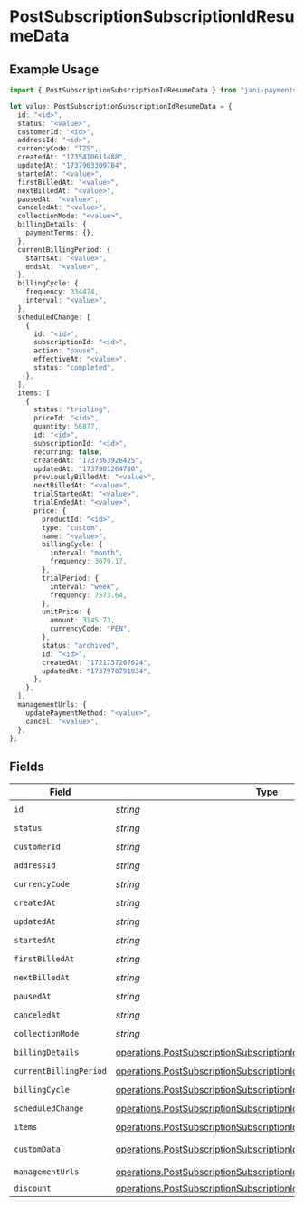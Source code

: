 # PostSubscriptionSubscriptionIdResumeData

## Example Usage

```typescript
import { PostSubscriptionSubscriptionIdResumeData } from "jani-payments/models/operations";

let value: PostSubscriptionSubscriptionIdResumeData = {
  id: "<id>",
  status: "<value>",
  customerId: "<id>",
  addressId: "<id>",
  currencyCode: "TZS",
  createdAt: "1735410611488",
  updatedAt: "1737903309784",
  startedAt: "<value>",
  firstBilledAt: "<value>",
  nextBilledAt: "<value>",
  pausedAt: "<value>",
  canceledAt: "<value>",
  collectionMode: "<value>",
  billingDetails: {
    paymentTerms: {},
  },
  currentBillingPeriod: {
    startsAt: "<value>",
    endsAt: "<value>",
  },
  billingCycle: {
    frequency: 334474,
    interval: "<value>",
  },
  scheduledChange: [
    {
      id: "<id>",
      subscriptionId: "<id>",
      action: "pause",
      effectiveAt: "<value>",
      status: "completed",
    },
  ],
  items: [
    {
      status: "trialing",
      priceId: "<id>",
      quantity: 56877,
      id: "<id>",
      subscriptionId: "<id>",
      recurring: false,
      createdAt: "1737363926425",
      updatedAt: "1737901264780",
      previouslyBilledAt: "<value>",
      nextBilledAt: "<value>",
      trialStartedAt: "<value>",
      trialEndedAt: "<value>",
      price: {
        productId: "<id>",
        type: "custom",
        name: "<value>",
        billingCycle: {
          interval: "month",
          frequency: 3679.17,
        },
        trialPeriod: {
          interval: "week",
          frequency: 7573.64,
        },
        unitPrice: {
          amount: 3145.73,
          currencyCode: "PEN",
        },
        status: "archived",
        id: "<id>",
        createdAt: "1721737207624",
        updatedAt: "1737970791034",
      },
    },
  ],
  managementUrls: {
    updatePaymentMethod: "<value>",
    cancel: "<value>",
  },
};
```

## Fields

| Field                                                                                                                                                      | Type                                                                                                                                                       | Required                                                                                                                                                   | Description                                                                                                                                                |
| ---------------------------------------------------------------------------------------------------------------------------------------------------------- | ---------------------------------------------------------------------------------------------------------------------------------------------------------- | ---------------------------------------------------------------------------------------------------------------------------------------------------------- | ---------------------------------------------------------------------------------------------------------------------------------------------------------- |
| `id`                                                                                                                                                       | *string*                                                                                                                                                   | :heavy_check_mark:                                                                                                                                         | N/A                                                                                                                                                        |
| `status`                                                                                                                                                   | *string*                                                                                                                                                   | :heavy_check_mark:                                                                                                                                         | N/A                                                                                                                                                        |
| `customerId`                                                                                                                                               | *string*                                                                                                                                                   | :heavy_check_mark:                                                                                                                                         | N/A                                                                                                                                                        |
| `addressId`                                                                                                                                                | *string*                                                                                                                                                   | :heavy_check_mark:                                                                                                                                         | N/A                                                                                                                                                        |
| `currencyCode`                                                                                                                                             | *string*                                                                                                                                                   | :heavy_check_mark:                                                                                                                                         | N/A                                                                                                                                                        |
| `createdAt`                                                                                                                                                | *string*                                                                                                                                                   | :heavy_check_mark:                                                                                                                                         | N/A                                                                                                                                                        |
| `updatedAt`                                                                                                                                                | *string*                                                                                                                                                   | :heavy_check_mark:                                                                                                                                         | N/A                                                                                                                                                        |
| `startedAt`                                                                                                                                                | *string*                                                                                                                                                   | :heavy_check_mark:                                                                                                                                         | N/A                                                                                                                                                        |
| `firstBilledAt`                                                                                                                                            | *string*                                                                                                                                                   | :heavy_check_mark:                                                                                                                                         | N/A                                                                                                                                                        |
| `nextBilledAt`                                                                                                                                             | *string*                                                                                                                                                   | :heavy_check_mark:                                                                                                                                         | N/A                                                                                                                                                        |
| `pausedAt`                                                                                                                                                 | *string*                                                                                                                                                   | :heavy_check_mark:                                                                                                                                         | N/A                                                                                                                                                        |
| `canceledAt`                                                                                                                                               | *string*                                                                                                                                                   | :heavy_check_mark:                                                                                                                                         | N/A                                                                                                                                                        |
| `collectionMode`                                                                                                                                           | *string*                                                                                                                                                   | :heavy_check_mark:                                                                                                                                         | N/A                                                                                                                                                        |
| `billingDetails`                                                                                                                                           | [operations.PostSubscriptionSubscriptionIdResumeBillingDetails](../../models/operations/postsubscriptionsubscriptionidresumebillingdetails.md)             | :heavy_check_mark:                                                                                                                                         | N/A                                                                                                                                                        |
| `currentBillingPeriod`                                                                                                                                     | [operations.PostSubscriptionSubscriptionIdResumeCurrentBillingPeriod](../../models/operations/postsubscriptionsubscriptionidresumecurrentbillingperiod.md) | :heavy_check_mark:                                                                                                                                         | N/A                                                                                                                                                        |
| `billingCycle`                                                                                                                                             | [operations.PostSubscriptionSubscriptionIdResumeBillingCycle](../../models/operations/postsubscriptionsubscriptionidresumebillingcycle.md)                 | :heavy_check_mark:                                                                                                                                         | N/A                                                                                                                                                        |
| `scheduledChange`                                                                                                                                          | [operations.PostSubscriptionSubscriptionIdResumeScheduledChange](../../models/operations/postsubscriptionsubscriptionidresumescheduledchange.md)[]         | :heavy_check_mark:                                                                                                                                         | N/A                                                                                                                                                        |
| `items`                                                                                                                                                    | [operations.PostSubscriptionSubscriptionIdResumeItems](../../models/operations/postsubscriptionsubscriptionidresumeitems.md)[]                             | :heavy_check_mark:                                                                                                                                         | N/A                                                                                                                                                        |
| `customData`                                                                                                                                               | [operations.PostSubscriptionSubscriptionIdResumeCustomData](../../models/operations/postsubscriptionsubscriptionidresumecustomdata.md)                     | :heavy_minus_sign:                                                                                                                                         | Any valid JSON value                                                                                                                                       |
| `managementUrls`                                                                                                                                           | [operations.PostSubscriptionSubscriptionIdResumeManagementUrls](../../models/operations/postsubscriptionsubscriptionidresumemanagementurls.md)             | :heavy_check_mark:                                                                                                                                         | N/A                                                                                                                                                        |
| `discount`                                                                                                                                                 | [operations.PostSubscriptionSubscriptionIdResumeDiscount](../../models/operations/postsubscriptionsubscriptionidresumediscount.md)                         | :heavy_minus_sign:                                                                                                                                         | N/A                                                                                                                                                        |